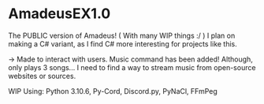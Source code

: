 # AmadeusEX1.0
The PUBLIC version of Amadeus! ( With many WIP things :/ )
I plan on making a C# variant, as I find C# more interesting for projects like this.


-> Made to interact with users. Music command has been added! Although, only plays 3 songs... I need to find a way to stream music from open-source websites or sources.

WIP Using: Python 3.10.6, Py-Cord, Discord.py, PyNaCl, FFmPeg
